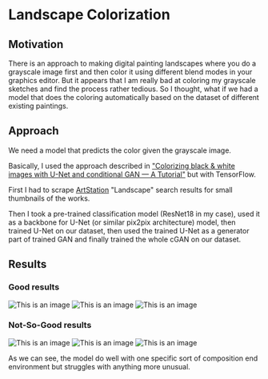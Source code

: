 # Landscape Colorization

## Motivation

There is an approach to making digital painting landscapes where you do a grayscale image first and then color it using different blend modes in your graphics editor. But it appears that I am really bad at coloring my grayscale sketches and find the process rather tedious. So I thought, what if we had a model that does the coloring automatically based on the dataset of different existing paintings.



## Approach
We need a model that predicts the color given the grayscale image.

Basically, I used the approach described in ["Colorizing black & white images with U-Net and conditional GAN — A Tutorial"](https://towardsdatascience.com/colorizing-black-white-images-with-u-net-and-conditional-gan-a-tutorial-81b2df111cd8) but with TensorFlow. 

First I had to scrape [ArtStation](https://www.artstation.com/) "Landscape" search results for small thumbnails of the works. 

Then I took a pre-trained classification model (ResNet18 in my case), used it as a backbone for U-Net (or similar pix2pix architecture) model, then trained U-Net on our dataset, then used the trained U-Net as a generator part of trained GAN and finally trained the whole сGAN on our dataset.



## Results

### Good results

![This is an image](https://www.kaggleusercontent.com/kf/85258695/eyJhbGciOiJkaXIiLCJlbmMiOiJBMTI4Q0JDLUhTMjU2In0..8LcWOos7_zrF3l-HEyOn-A.P9k81e5ck6ThM0WV4QJU-D6vybRl5g5Y0unRTH5DbCudoIqsyQaIFW24wqpaPNdwm8O9ZzAmYfZW4k4AMe5J-pwyyUNClawoYD70MBFO1ob-_uSjbiW6iey7vpMBkS_7zCLic3mD4AR-95ghmrYuk8L7-WdPq63XUq3hWwgQNxtUf43VeAoMB3RBdbcYeBV6063xljBt49-6Q-jE01NKeKtEafOxtgPPJSjBxA4VnhjEwiXZuBCdb_46qJ6P9TLYwPMBHjTrDsiqn-bQDu08lgcsPJJmelIGfDOIpDesbTPHq9df6-bZaQr7mihrfn4szdn6GlLcwEtlZyYGgH_tivYw2-k8GcJWZmjrwxrnhY8eyoaH0LYL70DUHknR-SU9zhP9lGiBP4fIh1Ik2K-d634SGeTUH2uHA9G8BCR8dwax9i4EK_QEN7Ku_EXR4Yl0uJ8aqhbAHbF2a6jxrHQXuvgHCfqlkPUVnWjpskYJe9mSKaYr5RRPjV3edowD3K_tD7e88WEplQ1zHu8dTAYlK4kJ5bPRbaF6GxALfuugZBZoF1IdoQuPKfZqgSGtvUN8lcLVj8UM9PPhbD8UQRv2rmmPjPKWCw-X9dhjQ1DLvJOqwuiyKOsH1rZP3EiBcE-5Qbl3KyMh3J9lLM_QNSc7MU4fwONXedDITpjRMtLovW5rjlDHY41EaaQ2Mfv-hQYk.FtCcikRzVDPhHRQg7HZfOQ/__results___files/__results___52_13.png)
![This is an image](https://www.kaggleusercontent.com/kf/85258695/eyJhbGciOiJkaXIiLCJlbmMiOiJBMTI4Q0JDLUhTMjU2In0..8LcWOos7_zrF3l-HEyOn-A.P9k81e5ck6ThM0WV4QJU-D6vybRl5g5Y0unRTH5DbCudoIqsyQaIFW24wqpaPNdwm8O9ZzAmYfZW4k4AMe5J-pwyyUNClawoYD70MBFO1ob-_uSjbiW6iey7vpMBkS_7zCLic3mD4AR-95ghmrYuk8L7-WdPq63XUq3hWwgQNxtUf43VeAoMB3RBdbcYeBV6063xljBt49-6Q-jE01NKeKtEafOxtgPPJSjBxA4VnhjEwiXZuBCdb_46qJ6P9TLYwPMBHjTrDsiqn-bQDu08lgcsPJJmelIGfDOIpDesbTPHq9df6-bZaQr7mihrfn4szdn6GlLcwEtlZyYGgH_tivYw2-k8GcJWZmjrwxrnhY8eyoaH0LYL70DUHknR-SU9zhP9lGiBP4fIh1Ik2K-d634SGeTUH2uHA9G8BCR8dwax9i4EK_QEN7Ku_EXR4Yl0uJ8aqhbAHbF2a6jxrHQXuvgHCfqlkPUVnWjpskYJe9mSKaYr5RRPjV3edowD3K_tD7e88WEplQ1zHu8dTAYlK4kJ5bPRbaF6GxALfuugZBZoF1IdoQuPKfZqgSGtvUN8lcLVj8UM9PPhbD8UQRv2rmmPjPKWCw-X9dhjQ1DLvJOqwuiyKOsH1rZP3EiBcE-5Qbl3KyMh3J9lLM_QNSc7MU4fwONXedDITpjRMtLovW5rjlDHY41EaaQ2Mfv-hQYk.FtCcikRzVDPhHRQg7HZfOQ/__results___files/__results___52_95.png)
![This is an image](https://www.kaggleusercontent.com/kf/85258695/eyJhbGciOiJkaXIiLCJlbmMiOiJBMTI4Q0JDLUhTMjU2In0..8LcWOos7_zrF3l-HEyOn-A.P9k81e5ck6ThM0WV4QJU-D6vybRl5g5Y0unRTH5DbCudoIqsyQaIFW24wqpaPNdwm8O9ZzAmYfZW4k4AMe5J-pwyyUNClawoYD70MBFO1ob-_uSjbiW6iey7vpMBkS_7zCLic3mD4AR-95ghmrYuk8L7-WdPq63XUq3hWwgQNxtUf43VeAoMB3RBdbcYeBV6063xljBt49-6Q-jE01NKeKtEafOxtgPPJSjBxA4VnhjEwiXZuBCdb_46qJ6P9TLYwPMBHjTrDsiqn-bQDu08lgcsPJJmelIGfDOIpDesbTPHq9df6-bZaQr7mihrfn4szdn6GlLcwEtlZyYGgH_tivYw2-k8GcJWZmjrwxrnhY8eyoaH0LYL70DUHknR-SU9zhP9lGiBP4fIh1Ik2K-d634SGeTUH2uHA9G8BCR8dwax9i4EK_QEN7Ku_EXR4Yl0uJ8aqhbAHbF2a6jxrHQXuvgHCfqlkPUVnWjpskYJe9mSKaYr5RRPjV3edowD3K_tD7e88WEplQ1zHu8dTAYlK4kJ5bPRbaF6GxALfuugZBZoF1IdoQuPKfZqgSGtvUN8lcLVj8UM9PPhbD8UQRv2rmmPjPKWCw-X9dhjQ1DLvJOqwuiyKOsH1rZP3EiBcE-5Qbl3KyMh3J9lLM_QNSc7MU4fwONXedDITpjRMtLovW5rjlDHY41EaaQ2Mfv-hQYk.FtCcikRzVDPhHRQg7HZfOQ/__results___files/__results___52_66.png)
### Not-So-Good results
![This is an image](https://www.kaggleusercontent.com/kf/85258695/eyJhbGciOiJkaXIiLCJlbmMiOiJBMTI4Q0JDLUhTMjU2In0..8LcWOos7_zrF3l-HEyOn-A.P9k81e5ck6ThM0WV4QJU-D6vybRl5g5Y0unRTH5DbCudoIqsyQaIFW24wqpaPNdwm8O9ZzAmYfZW4k4AMe5J-pwyyUNClawoYD70MBFO1ob-_uSjbiW6iey7vpMBkS_7zCLic3mD4AR-95ghmrYuk8L7-WdPq63XUq3hWwgQNxtUf43VeAoMB3RBdbcYeBV6063xljBt49-6Q-jE01NKeKtEafOxtgPPJSjBxA4VnhjEwiXZuBCdb_46qJ6P9TLYwPMBHjTrDsiqn-bQDu08lgcsPJJmelIGfDOIpDesbTPHq9df6-bZaQr7mihrfn4szdn6GlLcwEtlZyYGgH_tivYw2-k8GcJWZmjrwxrnhY8eyoaH0LYL70DUHknR-SU9zhP9lGiBP4fIh1Ik2K-d634SGeTUH2uHA9G8BCR8dwax9i4EK_QEN7Ku_EXR4Yl0uJ8aqhbAHbF2a6jxrHQXuvgHCfqlkPUVnWjpskYJe9mSKaYr5RRPjV3edowD3K_tD7e88WEplQ1zHu8dTAYlK4kJ5bPRbaF6GxALfuugZBZoF1IdoQuPKfZqgSGtvUN8lcLVj8UM9PPhbD8UQRv2rmmPjPKWCw-X9dhjQ1DLvJOqwuiyKOsH1rZP3EiBcE-5Qbl3KyMh3J9lLM_QNSc7MU4fwONXedDITpjRMtLovW5rjlDHY41EaaQ2Mfv-hQYk.FtCcikRzVDPhHRQg7HZfOQ/__results___files/__results___52_91.png)
![This is an image](https://www.kaggleusercontent.com/kf/85258695/eyJhbGciOiJkaXIiLCJlbmMiOiJBMTI4Q0JDLUhTMjU2In0..8LcWOos7_zrF3l-HEyOn-A.P9k81e5ck6ThM0WV4QJU-D6vybRl5g5Y0unRTH5DbCudoIqsyQaIFW24wqpaPNdwm8O9ZzAmYfZW4k4AMe5J-pwyyUNClawoYD70MBFO1ob-_uSjbiW6iey7vpMBkS_7zCLic3mD4AR-95ghmrYuk8L7-WdPq63XUq3hWwgQNxtUf43VeAoMB3RBdbcYeBV6063xljBt49-6Q-jE01NKeKtEafOxtgPPJSjBxA4VnhjEwiXZuBCdb_46qJ6P9TLYwPMBHjTrDsiqn-bQDu08lgcsPJJmelIGfDOIpDesbTPHq9df6-bZaQr7mihrfn4szdn6GlLcwEtlZyYGgH_tivYw2-k8GcJWZmjrwxrnhY8eyoaH0LYL70DUHknR-SU9zhP9lGiBP4fIh1Ik2K-d634SGeTUH2uHA9G8BCR8dwax9i4EK_QEN7Ku_EXR4Yl0uJ8aqhbAHbF2a6jxrHQXuvgHCfqlkPUVnWjpskYJe9mSKaYr5RRPjV3edowD3K_tD7e88WEplQ1zHu8dTAYlK4kJ5bPRbaF6GxALfuugZBZoF1IdoQuPKfZqgSGtvUN8lcLVj8UM9PPhbD8UQRv2rmmPjPKWCw-X9dhjQ1DLvJOqwuiyKOsH1rZP3EiBcE-5Qbl3KyMh3J9lLM_QNSc7MU4fwONXedDITpjRMtLovW5rjlDHY41EaaQ2Mfv-hQYk.FtCcikRzVDPhHRQg7HZfOQ/__results___files/__results___52_35.png)
![This is an image](https://www.kaggleusercontent.com/kf/85258695/eyJhbGciOiJkaXIiLCJlbmMiOiJBMTI4Q0JDLUhTMjU2In0..8LcWOos7_zrF3l-HEyOn-A.P9k81e5ck6ThM0WV4QJU-D6vybRl5g5Y0unRTH5DbCudoIqsyQaIFW24wqpaPNdwm8O9ZzAmYfZW4k4AMe5J-pwyyUNClawoYD70MBFO1ob-_uSjbiW6iey7vpMBkS_7zCLic3mD4AR-95ghmrYuk8L7-WdPq63XUq3hWwgQNxtUf43VeAoMB3RBdbcYeBV6063xljBt49-6Q-jE01NKeKtEafOxtgPPJSjBxA4VnhjEwiXZuBCdb_46qJ6P9TLYwPMBHjTrDsiqn-bQDu08lgcsPJJmelIGfDOIpDesbTPHq9df6-bZaQr7mihrfn4szdn6GlLcwEtlZyYGgH_tivYw2-k8GcJWZmjrwxrnhY8eyoaH0LYL70DUHknR-SU9zhP9lGiBP4fIh1Ik2K-d634SGeTUH2uHA9G8BCR8dwax9i4EK_QEN7Ku_EXR4Yl0uJ8aqhbAHbF2a6jxrHQXuvgHCfqlkPUVnWjpskYJe9mSKaYr5RRPjV3edowD3K_tD7e88WEplQ1zHu8dTAYlK4kJ5bPRbaF6GxALfuugZBZoF1IdoQuPKfZqgSGtvUN8lcLVj8UM9PPhbD8UQRv2rmmPjPKWCw-X9dhjQ1DLvJOqwuiyKOsH1rZP3EiBcE-5Qbl3KyMh3J9lLM_QNSc7MU4fwONXedDITpjRMtLovW5rjlDHY41EaaQ2Mfv-hQYk.FtCcikRzVDPhHRQg7HZfOQ/__results___files/__results___52_25.png)

As we can see, the model do well with one specific sort of composition end environment but struggles with anything more unusual.

